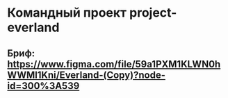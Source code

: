 # Командный проект project-everland
## Бриф: https://www.figma.com/file/59a1PXM1KLWN0hWWMl1Kni/Everland-(Copy)?node-id=300%3A539